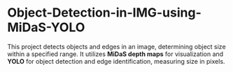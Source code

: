 # Object-Detection-in-IMG-using-MiDaS-YOLO
This project detects objects and edges in an image, determining object size within a specified range. It utilizes **MiDaS depth maps** for visualization and **YOLO** for object detection and edge identification, measuring size in pixels.
